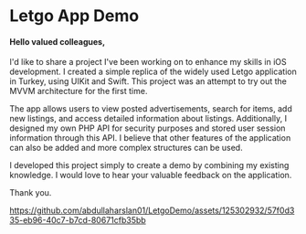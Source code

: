 # Letgo App Demo

#### Hello valued colleagues,

I'd like to share a project I've been working on to enhance my skills in iOS development. I created a simple replica of the widely used Letgo application in Turkey, using UIKit and Swift. This project was an attempt to try out the MVVM architecture for the first time.

The app allows users to view posted advertisements, search for items, add new listings, and access detailed information about listings. Additionally, I designed my own PHP API for security purposes and stored user session information through this API. I believe that other features of the application can also be added and more complex structures can be used.

I developed this project simply to create a demo by combining my existing knowledge. I would love to hear your valuable feedback on the application.

Thank you.

https://github.com/abdullaharslan01/LetgoDemo/assets/125302932/57f0d335-eb96-40c7-b7cd-80671cfb35bb
